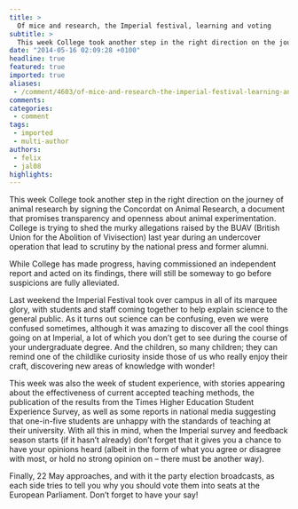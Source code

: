 ```yaml
---
title: >
  Of mice and research, the Imperial festival, learning and voting
subtitle: >
  This week College took another step in the right direction on the journey of animal research by signing the Concordat on Animal Research, a document that promises transparency and openness about animal experimentation.
date: "2014-05-16 02:09:28 +0100"
headline: true
featured: true
imported: true
aliases:
 - /comment/4603/of-mice-and-research-the-imperial-festival-learning-and-voting
comments:
categories:
 - comment
tags:
 - imported
 - multi-author
authors:
 - felix
 - jal08
highlights:
---
```


This week College took another step in the right direction on the journey of animal research by signing the Concordat on Animal Research, a document that promises transparency and openness about animal experimentation. College is trying to shed the murky allegations raised by the BUAV (British Union for the Abolition of Vivisection) last year during an undercover operation that lead to scrutiny by the national press and former alumni.

While College has made progress, having commissioned an independent report and acted on its findings, there will still be someway to go before suspicions are fully alleviated.

Last weekend the Imperial Festival took over campus in all of its marquee glory, with students and staff coming together to help explain science to the general public. As it turns out science can be confusing, even we were confused sometimes, although it was amazing to discover all the cool things going on at Imperial, a lot of which you don’t get to see during the course of your undergraduate degree. And the children, so many children; they can remind one of the childlike curiosity inside those of us who really enjoy their craft, discovering new areas of knowledge with wonder!

This week was also the week of student experience, with stories appearing about the effectiveness of current accepted teaching methods, the publication of the results from the Times Higher Education Student Experience Survey, as well as some reports in national media suggesting that one-in-five students are unhappy with the standards of teaching at their university. With all this in mind, when the Imperial survey and feedback season starts (if it hasn’t already) don’t forget that it gives you a chance to have your opinions heard (albeit in the form of what you agree or disagree with most, or hold no strong opinion on – there must be another way).

Finally, 22 May approaches, and with it the party election broadcasts, as each side tries to tell you why you should vote them into seats at the European Parliament. Don’t forget to have your say!
